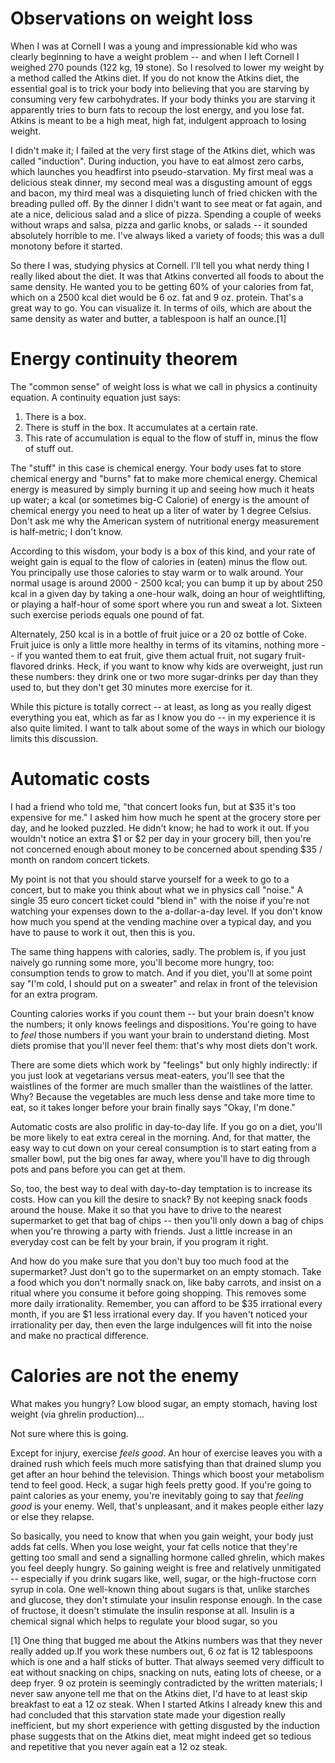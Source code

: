 # Observations on weight loss

When I was at Cornell I was a young and impressionable kid who was clearly 
beginning to have a weight problem -- and when I left Cornell I weighed 270
pounds (122 kg, 19 stone). So I resolved to lower my weight by a method called
the Atkins diet. If you do not know the Atkins diet, the essential goal is to 
trick your body into believing that you are starving by consuming very few
carbohydrates. If your body thinks you are starving it apparently tries to burn
fats to recoup the lost energy, and you lose fat. Atkins is meant to be a high
meat, high fat, indulgent approach to losing weight.

I didn't make it; I failed at the very first stage of the Atkins diet, which 
was called "induction". During induction, you have to eat almost zero carbs, 
which launches you headfirst into pseudo-starvation. My first meal was a
delicious steak dinner, my second meal was a disgusting amount of eggs and 
bacon, my third meal was a disquieting lunch of fried chicken with
the breading pulled off. By the dinner I didn't want to see meat or fat again,
and ate a nice, delicious salad and a slice of pizza. Spending a couple of 
weeks without wraps and salsa, pizza and garlic knobs, or salads -- it sounded
absolutely horrible to me. I've always liked a variety of foods; this was a 
dull monotony before it started. 

So there I was, studying physics at Cornell. I'll tell you what nerdy thing I
really liked about the diet. It was that Atkins converted all foods to about
the same density. He wanted you to be getting 60% of your calories from fat,
which on a 2500 kcal diet would be 6 oz. fat and 9 oz. protein. That's a great
way to go. You can visualize it. In terms of oils, which are about the same 
density as water and butter, a tablespoon is half an ounce.[1]

# Energy continuity theorem
The "common sense" of weight loss is what we call in physics a continuity 
equation. A continuity equation just says:

  1. There is a box.
  2. There is stuff in the box. It accumulates at a certain rate.
  3. This rate of accumulation is equal to the flow of stuff in, minus the 
     flow of stuff out.

The "stuff" in this case is chemical energy. Your body uses fat to store 
chemical energy and "burns" fat to make more chemical energy. Chemical energy
is measured by simply burning it up and seeing how much it heats up water; a
kcal (or sometimes big-C Calorie) of energy is the amount of chemical energy
you need to heat up a liter of water by 1 degree Celsius. Don't ask me why the
American system of nutritional energy measurement is half-metric; I don't know.

According to this wisdom, your body is a box of this kind, and your rate of
weight gain is equal to the flow of calories in (eaten) minus the flow out. You
principally use those calories to stay warm or to walk around. Your normal 
usage is around 2000 - 2500 kcal; you can bump it up by about 250 kcal in a 
given day by taking a one-hour walk, doing an hour of weightlifting, or playing
a half-hour of some sport where you run and sweat a lot. Sixteen such exercise
periods equals one pound of fat.

Alternately, 250 kcal is in a bottle of fruit juice or a 20 oz bottle of Coke.
Fruit juice is only a little more healthy in terms of its vitamins, nothing 
more -- if you wanted them to eat fruit, give them actual fruit, not sugary 
fruit-flavored drinks. Heck, if you want to know why kids are overweight, just 
run these numbers: they drink one or two more sugar-drinks per day than they 
used to, but they don't get 30 minutes more exercise for it.

While this picture is totally correct -- at least, as long as you really digest
everything you eat, which as far as I know you do -- in my experience it is 
also quite limited. I want to talk about some of the ways in which our biology
limits this discussion.

# Automatic costs
I had a friend who told me, "that concert looks fun, but at $35 it's too 
expensive for me." I asked him how much he spent at the grocery store per day,
and he looked puzzled. He didn't know; he had to work it out. If you wouldn't
notice an extra $1 or $2 per day in your grocery bill, then you're not
concerned enough about money to be concerned about spending $35 / month on 
random concert tickets.

My point is not that you should starve yourself for a week to go to a concert,
but to make you think about what we in physics call "noise." A single 35 euro
concert ticket could "blend in" with the noise if you're not watching your 
expenses down to the a-dollar-a-day level. If you don't know how much you spend
at the vending machine over a typical day, and you have to pause to work it 
out, then this is you.

The same thing happens with calories, sadly. The problem is, if you just 
naively go running some more, you'll become more hungry, too: consumption tends
to grow to match. And if you diet, you'll at some point say "I'm cold, I should
put on a sweater" and relax in front of the television for an extra program. 

Counting calories works if you count them -- but your brain doesn't know the 
numbers; it only knows feelings and dispositions. You're going to have to 
*feel* those numbers if you want your brain to understand dieting. Most diets 
promise that you'll never feel them: that's why most diets don't work.

There are some diets which work by "feelings" but only highly indirectly: if 
you just look at vegetarians versus meat-eaters, you'll see that the waistlines
of the former are much smaller than the waistlines of the latter. Why? Because
the vegetables are much less dense and take more time to eat, so it takes 
longer before your brain finally says "Okay, I'm done."

Automatic costs are also prolific in day-to-day life. If you go on a diet, 
you'll be more likely to eat extra cereal in the morning. And, for that matter,
the easy way to cut down on your cereal consumption is to start eating from a 
smaller bowl, put the big ones far away, where you'll have to dig through pots 
and pans before you can get at them.

So, too, the best way to deal with day-to-day temptation is to increase its 
costs. How can you kill the desire to snack? By not keeping snack foods around
the house. Make it so that you have to drive to the nearest supermarket to get
that bag of chips -- then you'll only down a bag of chips when you're throwing
a party with friends. Just a little increase in an everyday cost can be felt by
your brain, if you program it right.

And how do you make sure that you don't buy too much food at the supermarket?
Just don't go to the supermarket on an empty stomach. Take a food which you 
don't normally snack on, like baby carrots, and insist on a ritual where you 
consume it before going shopping. This removes some more daily irrationality.
Remember, you can afford to be $35 irrational every month, if you are $1 less
irrational every day. If you haven't noticed your irrationality per day, then
even the large indulgences will fit into the noise and make no practical
difference.

# Calories are not the enemy
What makes you hungry? Low blood sugar, an empty stomach, having lost weight
(via ghrelin production)...

Not sure where this is going.

Except for injury, exercise *feels good*. An hour of exercise leaves you with a
drained rush which feels much more satisfying than that drained slump you get 
after an hour behind the television. Things which boost your metabolism tend to
feel good. Heck, a sugar high feels pretty good. If you're going to paint 
calories as your enemy, you're inevitably going to say that *feeling good* is
your enemy. Well, that's unpleasant, and it makes people either lazy or else 
they relapse. 

So basically, you need to know that when you gain weight, your body just adds
fat cells. When you lose weight, your fat cells notice that they're getting too
small and send a signalling hormone called ghrelin, which makes you feel deeply
hungry. So gaining weight is free and relatively unmitigated -- especially if
you drink sugars like, well, sugar, or the high-fructose corn syrup in cola. 
One well-known thing about sugars is that, unlike starches and glucose, they 
don't stimulate your insulin response enough. In the case of fructose, it 
doesn't stimulate the insulin response at all. Insulin is a chemical signal 
which helps to regulate your blood sugar, so you


[1] One thing that bugged me about the Atkins numbers was that they never 
really added up.If you work these numbers out, 6 oz fat is 12 tablespoons which
is one and a half sticks of butter. That always seemed very difficult to eat 
without snacking on chips, snacking on nuts, eating lots of cheese, or a deep
fryer. 9 oz protein is seemingly contradicted by the written materials; I never
saw anyone tell me that on the Atkins diet, I'd have to at least skip breakfast
to eat a 12 oz steak. When I started Atkins I already knew this and had 
concluded that this starvation state made your digestion really inefficient, 
but my short experience with getting disgusted by the induction phase suggests
that on the Atkins diet, meat might indeed get so tedious and repetitive that 
you never again eat a 12 oz steak.